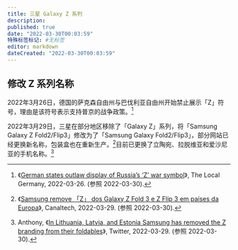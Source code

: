 ```yaml
---
title: 三星 Galaxy Z 系列
description:
published: true
date: "2022-03-30T00:03:59"
特殊标签标记: #无标签
editor: markdown
dateCreated: "2022-03-30T00:03:59"
---
```


## 修改 Z 系列名称

2022年3月26日，德国的萨克森自由州与巴伐利亚自由州开始禁止展示「Z」符号，理由是该符号表示支持普京的战争政策。[^erman]

[^erman]: 《[German states outlaw display of Russia’s ‘Z’ war symbol](https://web.archive.org/web/20220329073940/https://www.npr.org/2022/03/28/1089229499/german-states-outlaw-z)》, The Local Germany, 2022-03-26. (参照 2022-03-30).

2022年3月29日，三星在部分地区移除了「Galaxy Z」系列，将「Samsung Galaxy Z Fold2/Flip3」修改为了「Samsung Galaxy Fold2/Flip3」，部分网站已经更换新名称，包装盒也在重新生产。[^212668]目前已更换了立陶宛、拉脱维亚和爱沙尼亚的手机名称。[^44831]

[^212668]: 《[Samsung remove 「Z」 dos Galaxy Z Fold 3 e Z Flip 3 em países da Europa](https://canaltech.com.br/smartphone/samsung-remove-z-dos-galaxy-z-fold-e-z-flip-em-paises-da-europa-212668/)》, Canaltech, 2022-03-29. (参照 2022-03-30).

[^44831]: Anthony, 《[In Lithuania, Latvia, and Estonia Samsung has removed the Z branding from their foldables](https://web.archive.org/web/20220329165534/https://twitter.com/TheGalox_/status/1508604944831631362)》, Twitter, 2022-03-29. (参照 2022-03-30).
